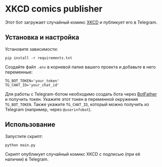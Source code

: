 # XKCD comics publisher

Этот бот загружает случайный комикс [XKCD](https://xkcd.com/) и публикует его в Telegram.

## Установка и настройка

Установите зависимости:

```shell
pip install -r requirements.txt
```

Создайте файл `.env` в корневой папке вашего проекта и добавьте в него переменные:

```
TG_BOT_TOKEN='your_token'
TG_CHAT_ID='your_chat_id'
```
Для работы с Telegram-ботом необходимо создать бота через [BotFather](https://telegram.me/BotFather) и получить токен. 
Укажите этот токен в переменной окружения `TG_BOT_TOKEN`. 
Также укажите `TG_CHAT_ID`, который можно получить из Telegram (например, через `@userinfobot`).
## Использование

Запустите скрипт:

```shell
python main.py
```

Скрипт опубликует случайный комикс XKCD с подписью (при её наличии) в Telegram.
